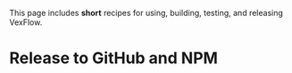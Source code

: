 This page includes **short** recipes for using, building, testing, and releasing VexFlow.



# Release to GitHub and NPM
